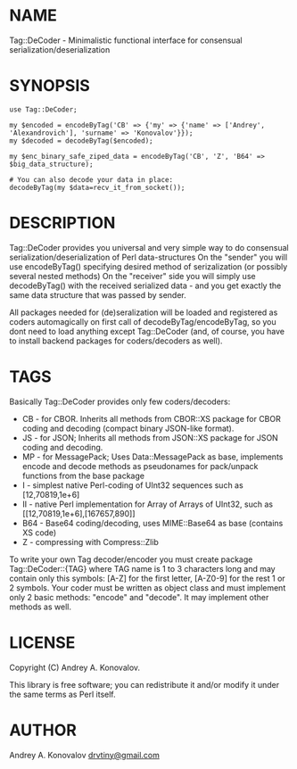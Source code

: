 # NAME

Tag::DeCoder - Minimalistic functional interface for consensual serialization/deserialization

# SYNOPSIS

    use Tag::DeCoder;
    
    my $encoded = encodeByTag('CB' => {'my' => {'name' => ['Andrey', 'Alexandrovich'], 'surname' => 'Konovalov'}});
    my $decoded = decodeByTag($encoded);
    
    my $enc_binary_safe_ziped_data = encodeByTag('CB', 'Z', 'B64' => $big_data_structure);
    
    # You can also decode your data in place:
    decodeByTag(my $data=recv_it_from_socket());
    

# DESCRIPTION

Tag::DeCoder provides you universal and very simple way to do consensual serialization/deserialization of Perl data-structures
On the "sender" you will use encodeByTag() specifying desired method of serizalization (or possibly several nested methods)
On the "receiver" side you will simply use decodeByTag() with the received serialized data - and you get exactly the same data 
structure that was passed by sender.

All packages needed for (de)seralization will be loaded and registered as coders automagically on first call of decodeByTag/encodeByTag, 
so you dont need to load anything except Tag::DeCoder (and, of course, you have to install backend packages for coders/decoders as well).

# TAGS

Basically Tag::DeCoder provides only few coders/decoders:

* CB - for CBOR. Inherits all methods from CBOR::XS package for CBOR coding and decoding (compact binary JSON-like
  format). 
* JS - for JSON; Inherits all methods from JSON::XS package for JSON coding and
  decoding.
* MP - for MessagePack; Uses Data::MessagePack as base, implements encode
  and decode methods as pseudonames for pack/unpack functions from the base
  package
* I - simplest native Perl-coding of UInt32 sequences such as [12,70819,1e+6]
* II - native Perl implementation for Array of Arrays of UInt32, such as [[12,70819,1e+6],[167657,890]]
* B64 - Base64 coding/decoding, uses MIME::Base64 as base (contains XS code)
* Z - compressing with Compress::Zlib

To write your own Tag decoder/encoder you must create package Tag::DeCoder::{TAG} where TAG name is 1 to 3
characters long and may contain only this symbols: [A-Z] for the first letter, [A-Z0-9] for the rest 1 or 2 symbols.
Your coder must be written as object class and must implement only 2 basic methods: "encode" and "decode".
It may implement other methods as well.

# LICENSE

Copyright (C) Andrey A. Konovalov.

This library is free software; you can redistribute it and/or modify
it under the same terms as Perl itself.

# AUTHOR

Andrey A. Konovalov <drvtiny@gmail.com>
